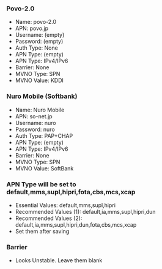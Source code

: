 ### Povo-2.0
* Name: povo-2.0
* APN: povo.jp
* Username: (empty)
* Password: (empty)
* Auth Type: None
* APN Type: (empty)
* APN Type: IPv4/IPv6
* Barrier: None
* MVNO Type: SPN
* MVNO Value: KDDI

### Nuro Mobile (Softbank)
* Name: Nuro Mobile
* APN: so-net.jp
* Username: nuro
* Password: nuro
* Auth Type: PAP+CHAP
* APN Type: (empty)
* APN Type: IPv4/IPv6
* Barrier: None
* MVNO Type: SPN
* MVNO Value: SoftBank



### APN Type will be set to default,mms,supl,hipri,fota,cbs,mcs,xcap
* Essential Values: default,mms,supl,hipri
* Recommended Values (1): default,ia,mms,supl,hipri,dun
* Recommended Values (2): default,ia,mms,supl,hipri,dun,fota,cbs,mcs,xcap
* Set them after saving

### Barrier
* Looks Unstable. Leave them blank
